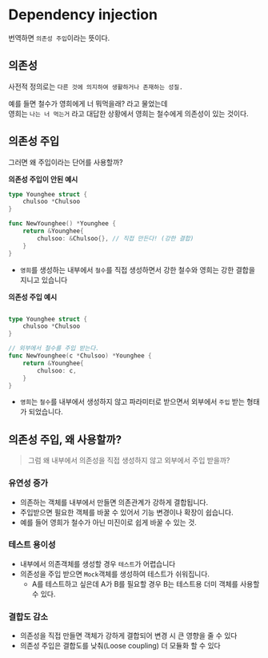 # Dependency injection

번역하면 `의존성 주입`이라는 뜻이다.

## 의존성

사전적 정의로는 `다른 것에 의지하여 생활하거나 존재하는 성질.`

예를 들면 철수가 영희에게 너 뭐먹을래? 라고 물었는데  
영희는 `나는 너 먹는거` 라고 대답한 상황에서 영희는 철수에게 의존성이 있는 것이다.

## 의존성 주입

그러면 왜 주입이라는 단어를 사용할까?

**의존성 주입이 안된 예시**

```go
type Younghee struct {
    chulsoo *Chulsoo
}

func NewYounghee() *Younghee {
    return &Younghee{
        chulsoo: &Chulsoo{}, // 직접 만든다! (강한 결합)
    }
}
```

- `영희`를 생성하는 내부에서 `철수`를 직접 생성하면서 강한 철수와 영희는 강한 결합을 지니고 있습니다

**의존성 주입 예시**

```go

type Younghee struct {
    chulsoo *Chulsoo
}

// 외부에서 철수를 주입 받는다.
func NewYounghee(c *Chulsoo) *Younghee {
    return &Younghee{
        chulsoo: c,
    }
}
```

- `영희`는 `철수`를 내부에서 생성하지 않고 파라미터로 받으면서 외부에서 `주입` 받는 형태가 되었습니다.

## 의존성 주입, 왜 사용할까?

> 그럼 왜 내부에서 의존성을 직접 생성하지 않고 외부에서 주입 받을까?

### 유연성 증가

- 의존하는 객체를 내부에서 만들면 의존관계가 강하게 결합됩니다.
- 주입받으면 필요한 객체를 바꿀 수 있어서 기능 변경이나 확장이 쉽습니다.
- 예를 들어 영희가 철수가 아닌 미진이로 쉽게 바꿀 수 있는 것.

### 테스트 용이성

- 내부에서 의존객체를 생성할 경우 `테스트`가 어렵습니다
- 의존성을 주입 받으면 `Mock`객체를 생성하여 테스트가 쉬워집니다.
  - A를 테스트하고 싶은데 A가 B를 필요할 경우 B는 테스트용 더미 객체를 사용할 수 있다.

### 결합도 감소

- 의존성을 직접 만들면 객체가 강하게 결합되어 변경 시 큰 영향을 줄 수 있다
- 의존성 주입은 결합도를 낮춰(Loose coupling) 더 모듈화 할 수 있다
